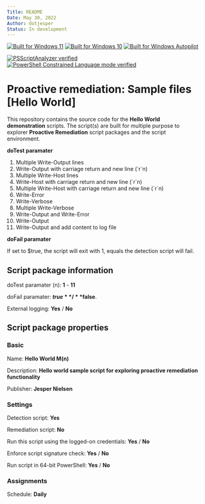```yaml
---
Title: README
Date: May 30, 2022
Author: dotjesper
Status: In development
---
```


[![Built for Windows 11](https://img.shields.io/badge/Built%20for%20Windows%2011-Yes-blue?style=flat)](https://windows.com/ "Built for Windows 11")
[![Built for Windows 10](https://img.shields.io/badge/Built%20for%20Windows%2010-Yes-blue?style=flat)](https://windows.com/ "Built for Windows 10")
[![Built for Windows Autopilot](https://img.shields.io/badge/Built%20for%20Windows%20Autopilot-Yes-blue?style=flat)](https://docs.microsoft.com/en-us/mem/autopilot/windows-autopilot/ "Windows Autopilot")

[![PSScriptAnalyzer verified](https://img.shields.io/badge/PowerShell%20Script%20Analyzer%20verified-No-green?style=flat)](https://docs.microsoft.com/en-us/powershell/module/psscriptanalyzer/ "PowerShell Script Analyzer")
[![PowerShell Constrained Language mode verified](https://img.shields.io/badge/PowerShell%20Constrained%20Language%20mode%20verified-No-green?style=flat)](https://docs.microsoft.com/en-us/powershell/module/microsoft.powershell.core/about/about_language_modes/ "PowerShell Language mode")

# Proactive remediation: Sample files [Hello World]

This repository contains the source code for the **Hello World demonstration** scripts. The script(s) are built for multiple purpose to explorer **Proactive Remediation** script packages and the script environment.

**doTest paramater**

1. Multiple Write-Output lines
2. Write-Output with carriage return and new line (\`r\`n)
3. Multiple Write-Host lines
4. Write-Host with carriage return and new line (\`r\`n)
5. Multiple Write-Host with carriage return and new line (\`r\`n)
6. Write-Error
7. Write-Verbose
8. Multiple Write-Verbose
9. Write-Output and Write-Error
10. Write-Output
11. Write-Output and add content to log file

**doFail paramater**

If set to $true, the script will exit with 1, equals the detection script will fail.

## Script package information

doTest paramater (n): **1** - **11**

doFail paramater: **$true** / **$false**.

External logging: **Yes** / **No**

## Script package properties

### Basic

Name: **Hello World M(n)**

Description: **Hello world sample script for exploring proactive remediation functionality**

Publisher: **Jesper Nielsen**

### Settings

Detection script: **Yes**

Remediation script: **No**

Run this script using the logged-on credentials: **Yes** / **No**

Enforce script signature check:  **Yes** / **No**

Run script in 64-bit PowerShell: **Yes** / **No**

### Assignments

Schedule: **Daily**
